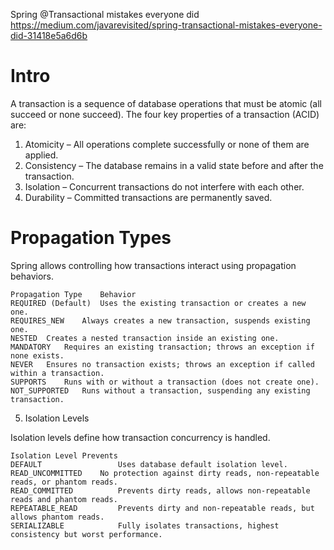 Spring @Transactional mistakes everyone did https://medium.com/javarevisited/spring-transactional-mistakes-everyone-did-31418e5a6d6b

# Intro
A transaction is a sequence of database operations that must be atomic (all succeed or none succeed). The four key properties of a transaction (ACID) are:

1.	Atomicity – All operations complete successfully or none of them are applied.
2.	Consistency – The database remains in a valid state before and after the transaction.
3.	Isolation – Concurrent transactions do not interfere with each other.
4.	Durability – Committed transactions are permanently saved.


# Propagation Types

Spring allows controlling how transactions interact using propagation behaviors.

    Propagation Type	Behavior
    REQUIRED (Default)	Uses the existing transaction or creates a new one.
    REQUIRES_NEW	Always creates a new transaction, suspends existing one.
    NESTED	Creates a nested transaction inside an existing one.
    MANDATORY	Requires an existing transaction; throws an exception if none exists.
    NEVER	Ensures no transaction exists; throws an exception if called within a transaction.
    SUPPORTS	Runs with or without a transaction (does not create one).
    NOT_SUPPORTED	Runs without a transaction, suspending any existing transaction.

5. Isolation Levels

Isolation levels define how transaction concurrency is handled.

    Isolation Level	Prevents
    DEFAULT	                Uses database default isolation level.
    READ_UNCOMMITTED	No protection against dirty reads, non-repeatable reads, or phantom reads.
    READ_COMMITTED	        Prevents dirty reads, allows non-repeatable reads and phantom reads.
    REPEATABLE_READ	        Prevents dirty and non-repeatable reads, but allows phantom reads.
    SERIALIZABLE	        Fully isolates transactions, highest consistency but worst performance.


